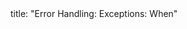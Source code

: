 <frontmatter>
title: "Error Handling: Exceptions: When"
</frontmatter>

<include src="unit-inPage-asFlat.md" boilerplate />
